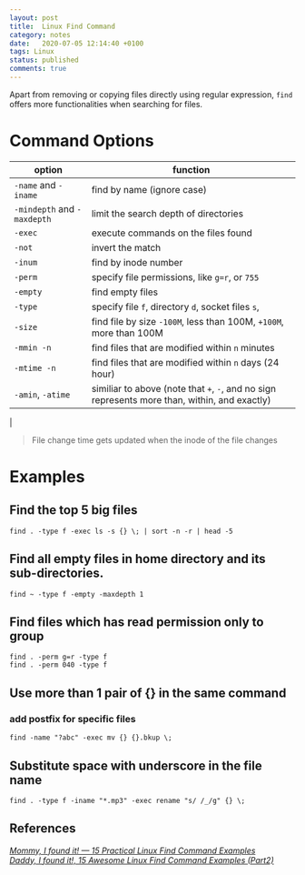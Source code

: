 ```yaml
---
layout: post
title:  Linux Find Command 
category: notes
date:   2020-07-05 12:14:40 +0100
tags: Linux
status: published
comments: true
---
```


Apart from removing or copying files directly using regular expression, `find` offers more functionalities when searching for files.

# Command Options

|option| function |
|----|----|
|`-name` and `-iname` | find by name (ignore case) |
|`-mindepth` and `-maxdepth` | limit the search depth of directories |
|`-exec` | execute commands on the files found |
|`-not` | invert the match |
|`-inum` | find by inode number |
|`-perm` | specify file permissions, like `g=r`, or `755`|
|`-empty` | find empty files |
|`-type` | specify file `f`, directory `d`, socket files `s`,  |
|`-size` | find file by size `-100M`, less than 100M, `+100M`, more than 100M |
|`-mmin -n` | find files that are modified within `n` minutes | 
|`-mtime -n` | find files that are modified within `n` days (24 hour) |
|`-amin`, `-atime` | similiar to above (note that `+`, `-`, and no sign represents more than, within, and exactly)|
|

> File change time gets updated when the inode of the file changes

# Examples

## Find the top 5 big files
```shell
find . -type f -exec ls -s {} \; | sort -n -r | head -5
```

## Find all empty files in home directory and its sub-directories.
```shell
find ~ -type f -empty -maxdepth 1
```

## Find files which has read permission only to group
```shell
find . -perm g=r -type f
find . -perm 040 -type f
```

## Use more than 1 pair of {} in the same command

### add postfix for specific files
```shell
find -name "?abc" -exec mv {} {}.bkup \;
```

## Substitute space with underscore in the file name
```shell
find . -type f -iname "*.mp3" -exec rename "s/ /_/g" {} \;
```



## References

[_Mommy, I found it! — 15 Practical Linux Find Command Examples_](https://www.thegeekstuff.com/2009/03/15-practical-linux-find-command-examples/)  
[_Daddy, I found it!, 15 Awesome Linux Find Command Examples (Part2)_](https://www.thegeekstuff.com/2009/06/15-practical-unix-linux-find-command-examples-part-2/)